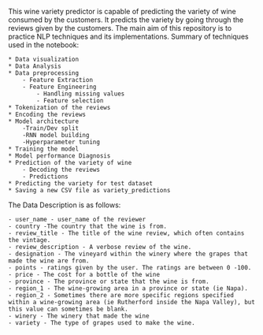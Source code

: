 This wine variety predictor is capable of predicting the variety of wine consumed by the customers. It predicts the variety by going through the reviews given by the customers. The main aim of this repository is to practice NLP techniques and its implementations. 
Summary of techniques used in the notebook:

	* Data visualization
	* Data Analysis
	* Data preprocessing
		- Feature Extraction 
		- Feature Engineering
			- Handling missing values
			- Feature selection
	* Tokenization of the reviews
	* Encoding the reviews
	* Model architecture
		-Train/Dev split
		-RNN model building
		-Hyperparameter tuning
	* Training the model 
	* Model performance Diagnosis
	* Prediction of the variety of wine
		- Decoding the reviews
		- Predictions
	* Predicting the variety for test dataset
	* Saving a new CSV file as variety_predictions

The Data Description is as follows:

    - user_name - user_name of the reviewer
	- country -The country that the wine is from.
	- review_title - The title of the wine review, which often contains the vintage.
	- review_description - A verbose review of the wine.
	- designation - The vineyard within the winery where the grapes that made the wine are from.
	- points - ratings given by the user. The ratings are between 0 -100.
	- price - The cost for a bottle of the wine
	- province - The province or state that the wine is from.
	- region_1 - The wine-growing area in a province or state (ie Napa).
	- region_2 - Sometimes there are more specific regions specified within a wine-growing area (ie Rutherford inside the Napa Valley), but this value can sometimes be blank.
	- winery - The winery that made the wine
	- variety - The type of grapes used to make the wine.
